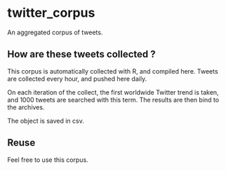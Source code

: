 # twitter_corpus

An aggregated corpus of tweets.   

## How are these tweets collected ? 

This corpus is automatically collected with R, and compiled here. Tweets are collected every hour, and pushed here daily.  

On each iteration of the collect, the first worldwide Twitter trend is taken, and 1000 tweets are searched with this term. The results are then bind to the archives. 

The object is saved in csv. 

## Reuse

Feel free to use this corpus. 
